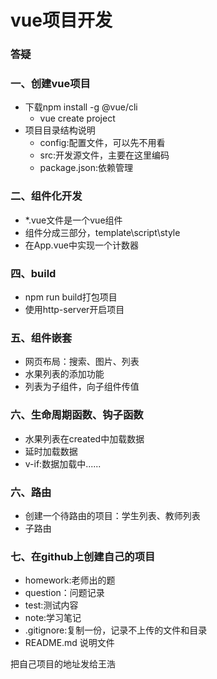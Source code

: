 # vue项目开发

### 答疑

### 一、创建vue项目
* 下载npm install -g @vue/cli
  * vue create project
* 项目目录结构说明
  * config:配置文件，可以先不用看
  * src:开发源文件，主要在这里编码
  * package.json:依赖管理

### 二、组件化开发

* *.vue文件是一个vue组件
* 组件分成三部分，template\script\style
* 在App.vue中实现一个计数器

### 四、build

* npm run build打包项目
* 使用http-server开启项目

### 五、组件嵌套

* 网页布局：搜索、图片、列表
* 水果列表的添加功能
* 列表为子组件，向子组件传值

### 六、生命周期函数、钩子函数

* 水果列表在created中加载数据
* 延时加载数据
* v-if:数据加载中......

### 六、路由

* 创建一个待路由的项目：学生列表、教师列表
* 子路由

### 七、在github上创建自己的项目

* homework:老师出的题
* question：问题记录
* test:测试内容
* note:学习笔记
* .gitignore:复制一份，记录不上传的文件和目录
* README.md 说明文件

把自己项目的地址发给王浩
